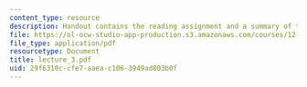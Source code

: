 ```yaml
---
content_type: resource
description: Handout contains the reading assignment and a summary of the lecture.
file: https://ol-ocw-studio-app-production.s3.amazonaws.com/courses/12-480-thermodynamics-for-geoscientists-fall-2006/29f6310ccfe7aaeac1063949ad803b0f_lecture_3.pdf
file_type: application/pdf
resourcetype: Document
title: lecture_3.pdf
uid: 29f6310c-cfe7-aaea-c106-3949ad803b0f
---
```

